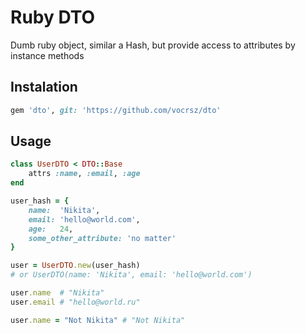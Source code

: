 # Ruby DTO
Dumb ruby object, similar a Hash, but provide access to attributes by instance methods
## Instalation
```ruby
gem 'dto', git: 'https://github.com/vocrsz/dto'
```

## Usage
```ruby
class UserDTO < DTO::Base
    attrs :name, :email, :age
end
```

```ruby
user_hash = {
    name:  'Nikita',
    email: 'hello@world.com',
    age:   24,
    some_other_attribute: 'no matter'
}

user = UserDTO.new(user_hash) 
# or UserDTO(name: 'Nikita', email: 'hello@world.com')
```
```ruby
user.name  # "Nikita"
user.email # "hello@world.ru"

user.name = "Not Nikita" # "Not Nikita"
```
